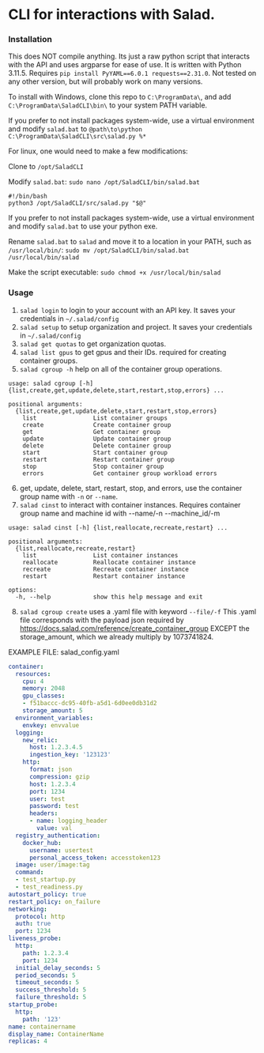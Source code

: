 # CLI for interactions with Salad. 

### Installation
This does NOT compile anything. Its just a raw python script that interacts with the API and uses argparse for ease of use.
It is written with Python 3.11.5. Requires `pip install PyYAML==6.0.1 requests==2.31.0`. Not tested on any other version, but will probably work on many versions.

To install with Windows, clone this repo to `C:\ProgramData\`, and add `C:\ProgramData\SaladCLI\bin\` to your system PATH variable.

If you prefer to not install packages system-wide, use a virtual environment and modify `salad.bat` to `@path\to\python C:\ProgramData\SaladCLI\src\salad.py %*`

For linux, one would need to make a few modifications:

Clone to `/opt/SaladCLI`

Modify `salad.bat`:
`sudo nano /opt/SaladCLI/bin/salad.bat`

```
#!/bin/bash
python3 /opt/SaladCLI/src/salad.py "$@"
```

If you prefer to not install packages system-wide, use a virtual environment and modify `salad.bat` to use your python exe.

Rename `salad.bat` to `salad` and move it to a location in your PATH, such as `/usr/local/bin/`: 
`sudo mv /opt/SaladCLI/bin/salad.bat /usr/local/bin/salad`

Make the script executable:
`sudo chmod +x /usr/local/bin/salad`

### Usage
1. `salad login` to login to your account with an API key. It saves your credentials in `~/.salad/config`
2. `salad setup` to setup organization and project. It saves your credentials in `~/.salad/config`
3. `salad get quotas` to get organization quotas.
4. `salad list gpus` to get gpus and their IDs. required for creating container groups.
5. `salad cgroup -h` help on all of the container group operations.
```
usage: salad cgroup [-h] {list,create,get,update,delete,start,restart,stop,errors} ...

positional arguments:
  {list,create,get,update,delete,start,restart,stop,errors}
    list                List container groups
    create              Create container group
    get                 Get container group
    update              Update container group
    delete              Delete container group
    start               Start container group
    restart             Restart container group
    stop                Stop container group
    errors              Get container group workload errors
```
6. get, update, delete, start, restart, stop, and errors, use the container group name with `-n` or `--name`.
7. `salad cinst` to interact with container instances. Requires container group name and machine id with --name/-n --machine_id/-m
```
usage: salad cinst [-h] {list,reallocate,recreate,restart} ...

positional arguments:
  {list,reallocate,recreate,restart}
    list                List container instances
    reallocate          Reallocate container instance
    recreate            Recreate container instance
    restart             Restart container instance

options:
  -h, --help            show this help message and exit
```
8. `salad cgroup create` uses a .yaml file with keyword `--file/-f`
This .yaml file corresponds with the payload json required by https://docs.salad.com/reference/create_container_group EXCEPT the storage_amount, which we already multiply by 1073741824.

EXAMPLE FILE:
salad_config.yaml
```yaml
container:
  resources:
    cpu: 4
    memory: 2048
    gpu_classes:
    - f51baccc-dc95-40fb-a5d1-6d0ee0db31d2
    storage_amount: 5
  environment_variables:
    envkey: envvalue
  logging:
    new_relic:
      host: 1.2.3.4.5
      ingestion_key: '123123'
    http:
      format: json
      compression: gzip
      host: 1.2.3.4
      port: 1234
      user: test
      password: test
      headers:
      - name: logging_header
        value: val
  registry_authentication:
    docker_hub:
      username: usertest
      personal_access_token: accesstoken123
  image: user/image:tag
  command:
  - test_startup.py
  - test_readiness.py
autostart_policy: true
restart_policy: on_failure
networking:
  protocol: http
  auth: true
  port: 1234
liveness_probe:
  http:
    path: 1.2.3.4
    port: 1234
  initial_delay_seconds: 5
  period_seconds: 5
  timeout_seconds: 5
  success_threshold: 5
  failure_threshold: 5
startup_probe:
  http:
    path: '123'
name: containername
display_name: ContainerName
replicas: 4
```
